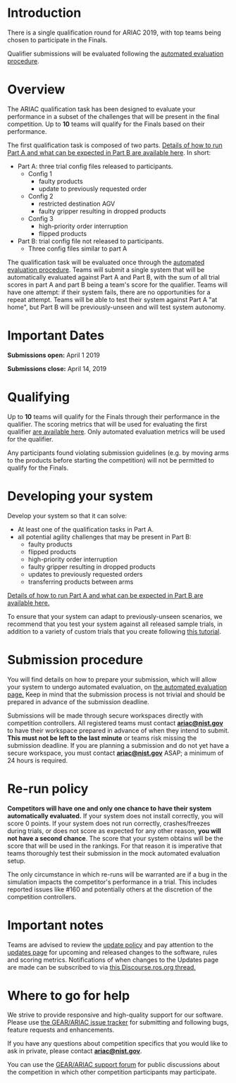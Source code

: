 # Introduction
There is a single qualification round for ARIAC 2019, with top teams being chosen to participate in the Finals.

Qualifier submissions will be evaluated following the [automated evaluation procedure](./automated_evaluation).

# Overview

The ARIAC qualification task has been designed to evaluate your performance in a subset of the challenges that will be present in the final competition.
Up to **10** teams will qualify for the Finals based on their performance.

The first qualification task is composed of two parts.
[Details of how to run Part A and what can be expected in Part B are available here](./qualifer_scenarios).
In short:

* Part A: three trial config files released to participants.
    * Config 1
        * faulty products
        * update to previously requested order
    * Config 2
        * restricted destination AGV
        * faulty gripper resulting in dropped products
    * Config 3
        * high-priority order interruption
        * flipped products
* Part B: trial config file not released to participants.
    * Three config files similar to part A

The qualification task will be evaluated once through the [automated evaluation procedure](./automated_evaluation).
Teams will submit a single system that will be automatically evaluated against Part A and Part B, with the sum of all trial scores in part A and part B being a team's score for the qualifier.
Teams will have one attempt: if their system fails, there are no opportunities for a repeat attempt.
Teams will be able to test their system against Part A "at home", but Part B will be previously-unseen and will test system autonomy.

# Important Dates

**Submissions open:** April 1 2019

**Submissions close:** April 14, 2019 

# Qualifying

Up to **10** teams will qualify for the Finals through their performance in the qualifier. 
The scoring metrics that will be used for evaluating the first qualifier [are available here](./scoring).
Only automated evaluation metrics will be used for the qualifier.

Any participants found violating submission guidelines (e.g. by moving arms to the products before starting the competition) will not be permitted to qualify for the Finals.

# Developing your system

Develop your system so that it can solve:

* At least one of the qualification tasks in Part A.
* all potential agility challenges that may be present in Part B:
    * faulty products
    * flipped products
    * high-priority order interruption
    * faulty gripper resulting in dropped products
    * updates to previously requested orders
    * transferring products between arms

[Details of how to run Part A and what can be expected in Part B are available here.](./qualifer_scenarios)

To ensure that your system can adapt to previously-unseen scenarios, we recommend that you test your system against all released sample trials, in addition to a variety of custom trials that you create following [this tutorial](./configuration_spec).

# Submission procedure

You will find details on how to prepare your submission, which will allow your system to undergo automated evaluation, on [the automated evaluation page.](./automated_evaluation)
Keep in mind that the submission process is not trivial and should be prepared in advance of the submission deadline.

Submissions will be made through secure workspaces directly with competition controllers.
All registered teams must contact **ariac@nist.gov** to have their workspace prepared in advance of when they intend to submit.
**This must not be left to the last minute** or teams risk missing the submission deadline.
If you are planning a submission and do not yet have a secure workspace, you must contact **ariac@nist.gov** ASAP; a minimum of 24 hours is required.

# Re-run policy

**Competitors will have one and only one chance to have their system automatically evaluated.**
If your system does not install correctly, you will score 0 points.
If your system does not run correctly, crashes/freezes during trials, or does not score as expected for any other reason, **you will not have a second chance**.
The score that your system obtains will be the score that will be used in the rankings.
For that reason it is imperative that teams thoroughly test their submission in the mock automated evaluation setup.

The only circumstance in which re-runs will be warranted are if a bug in the simulation impacts the competitor's performance in a trial.
This includes reported issues like #160 and potentially others at the discretion of the competition controllers.

# Important notes
Teams are advised to review the [update policy](./update_policy) and pay attention to the [updates page](./updates) for upcoming and released changes to the software, rules and scoring metrics.
Notifications of when changes to the Updates page are made can be subscribed to via [this Discourse.ros.org thread.](https://discourse.ros.org/t/ariac-code-release-updates/4009/18)

# Where to go for help
We strive to provide responsive and high-quality support for our software.
Please use [the GEAR/ARIAC issue tracker](https://bitbucket.org/osrf/ariac/issues?status=new&status=open) for submitting and following bugs, feature requests and enhancements.

If you have any questions about competition specifics that you would like to ask in private, please contact **ariac@nist.gov**.

You can use the [GEAR/ARIAC support forum](https://discourse.ros.org/c/ariac-users) for public discussions about the competition in which other competition participants may participate.